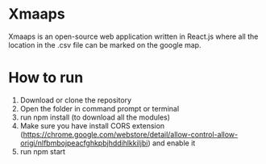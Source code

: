 # Xmaaps

Xmaaps is an open-source web application written in React.js where all the location in the .csv file can be marked on the google map.

# How to run
1. Download or clone the repository
2. Open the folder in command prompt or terminal
3. run npm install (to download all the modules)
4. Make sure you have install CORS extension (https://chrome.google.com/webstore/detail/allow-control-allow-origi/nlfbmbojpeacfghkpbjhddihlkkiljbi) and enable it
5. run npm start
